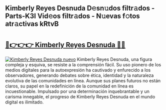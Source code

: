 ## Kimberly Reyes Desnuda D𝚎sn𝚞dos filtr𝚊dos - Parts-K3I Vid𝚎os filtr𝚊dos - N𝚞evas f𝚘tos atr𝚊ctivas kRtvB

# <h2><a href="http://mbanwle.tromn.icu/?c=Kimberly+Reyes+Desnuda">🔗👉👉👉 Kimberly Reyes Desnuda 🔗🔗</a></h2>

[![Kimberly Reyes Desnuda nuevo](https://i.imgur.com/pEAQMta.gif)](http://mbanwle.tromn.icu/?c=Kimberly+Reyes+Desnuda)
Kimberly Reyes Desnuda, una figura compleja y esquiva, se resiste a la comprensión fácil. Su uso pionero de los medios digitales para la autoexpresión ha cautivado y enfurecido a los observadores, generando debates sobre ética, identidad y la naturaleza evolutiva de las comunidades en línea. Aunque sus planes futuros no están claros, su papel en la redefinición de la comunidad en línea es incuestionable. Impulsado por una determinación inquebrantable y un carisma innegable, el progreso de Kimberly Reyes Desnuda en el mundo digital es ilimitado.

